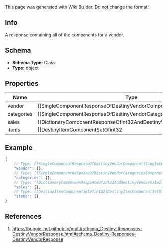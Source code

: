 <span class="wiki-builder">This page was generated with Wiki Builder. Do not change the format!</span>

## Info
A response containing all of the components for a vendor.

## Schema
* **Schema Type:** Class
* **Type:** object

## Properties
Name | Type | Description
---- | ---- | -----------
vendor | [[SingleComponentResponseOfDestinyVendorComponent|SingleComponentResponseOfDestinyVendorComponent]] | The base properties of the vendor. COMPONENT TYPE: Vendors
categories | [[SingleComponentResponseOfDestinyVendorCategoriesComponent|SingleComponentResponseOfDestinyVendorCategoriesComponent]] | Categories that the vendor has available, and references to the sales therein. COMPONENT TYPE: VendorCategories
sales | [[DictionaryComponentResponseOfint32AndDestinyVendorSaleItemComponent|DictionaryComponentResponseOfint32AndDestinyVendorSaleItemComponent]] | Sales, keyed by the vendorItemIndex of the item being sold. COMPONENT TYPE: VendorSales
items | [[DestinyItemComponentSetOfint32|DestinyItemComponentSetOfint32]] | Item components, keyed by the vendorItemIndex of the active sale items. COMPONENT TYPE: [See inside the DestinyItemComponentSet contract for component types.]

## Example
```javascript
{
    // Type: [[SingleComponentResponseOfDestinyVendorComponent|SingleComponentResponseOfDestinyVendorComponent]]
    "vendor": {},
    // Type: [[SingleComponentResponseOfDestinyVendorCategoriesComponent|SingleComponentResponseOfDestinyVendorCategoriesComponent]]
    "categories": {},
    // Type: [[DictionaryComponentResponseOfint32AndDestinyVendorSaleItemComponent|DictionaryComponentResponseOfint32AndDestinyVendorSaleItemComponent]]
    "sales": {},
    // Type: [[DestinyItemComponentSetOfint32|DestinyItemComponentSetOfint32]]
    "items": {}
}

```

## References
1. https://bungie-net.github.io/multi/schema_Destiny-Responses-DestinyVendorResponse.html#schema_Destiny-Responses-DestinyVendorResponse
